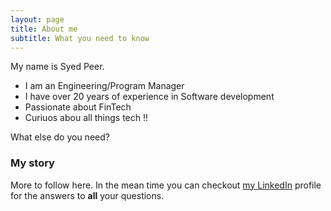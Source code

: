 ```yaml
---
layout: page
title: About me
subtitle: What you need to know
---
```


My name is Syed Peer. 

- I am an Engineering/Program Manager
- I have over 20 years of experience in Software development
- Passionate about FinTech 
- Curiuos abou all things tech !!

What else do you need?

### My story

More to follow here. In the mean time you can checkout [my LinkedIn](https://www.linkedin.com/in/syedpeer) profile for the answers to **all** your questions.
